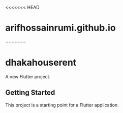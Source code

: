 <<<<<<< HEAD
# arifhossainrumi.github.io
=======
# dhakahouserent

A new Flutter project.

## Getting Started

This project is a starting point for a Flutter application.
